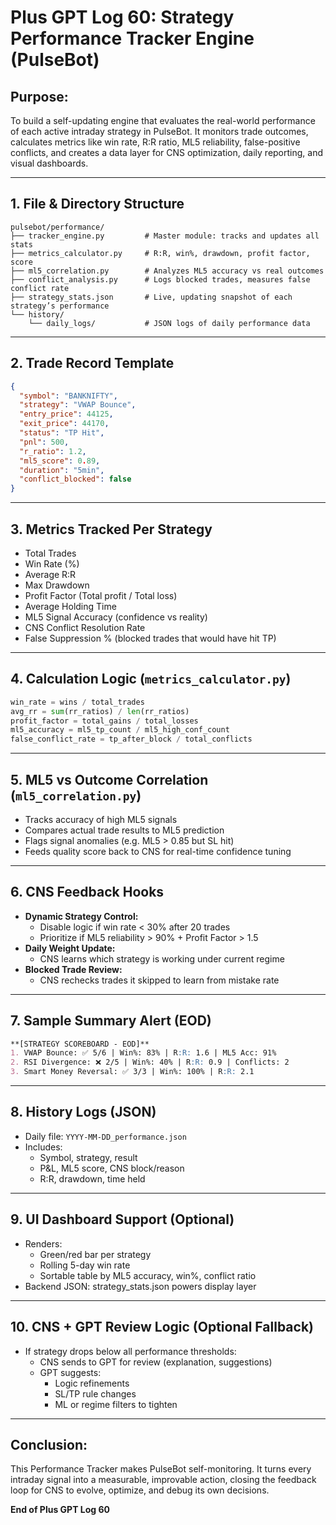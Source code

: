 # Plus GPT Log 60: Strategy Performance Tracker Engine (PulseBot)

## Purpose:
To build a self-updating engine that evaluates the real-world performance of each active intraday strategy in PulseBot. It monitors trade outcomes, calculates metrics like win rate, R:R ratio, ML5 reliability, false-positive conflicts, and creates a data layer for CNS optimization, daily reporting, and visual dashboards.

---

## 1. File & Directory Structure
```
pulsebot/performance/
├── tracker_engine.py         # Master module: tracks and updates all stats
├── metrics_calculator.py     # R:R, win%, drawdown, profit factor, score
├── ml5_correlation.py        # Analyzes ML5 accuracy vs real outcomes
├── conflict_analysis.py      # Logs blocked trades, measures false conflict rate
├── strategy_stats.json       # Live, updating snapshot of each strategy’s performance
└── history/
    └── daily_logs/           # JSON logs of daily performance data
```

---

## 2. Trade Record Template
```json
{
  "symbol": "BANKNIFTY",
  "strategy": "VWAP Bounce",
  "entry_price": 44125,
  "exit_price": 44170,
  "status": "TP Hit",
  "pnl": 500,
  "r_ratio": 1.2,
  "ml5_score": 0.89,
  "duration": "5min",
  "conflict_blocked": false
}
```

---

## 3. Metrics Tracked Per Strategy
- Total Trades
- Win Rate (%)
- Average R:R
- Max Drawdown
- Profit Factor (Total profit / Total loss)
- Average Holding Time
- ML5 Signal Accuracy (confidence vs reality)
- CNS Conflict Resolution Rate
- False Suppression % (blocked trades that would have hit TP)

---

## 4. Calculation Logic (`metrics_calculator.py`)
```python
win_rate = wins / total_trades
avg_rr = sum(rr_ratios) / len(rr_ratios)
profit_factor = total_gains / total_losses
ml5_accuracy = ml5_tp_count / ml5_high_conf_count
false_conflict_rate = tp_after_block / total_conflicts
```

---

## 5. ML5 vs Outcome Correlation (`ml5_correlation.py`)
- Tracks accuracy of high ML5 signals
- Compares actual trade results to ML5 prediction
- Flags signal anomalies (e.g. ML5 > 0.85 but SL hit)
- Feeds quality score back to CNS for real-time confidence tuning

---

## 6. CNS Feedback Hooks
- **Dynamic Strategy Control:**
  - Disable logic if win rate < 30% after 20 trades
  - Prioritize if ML5 reliability > 90% + Profit Factor > 1.5
- **Daily Weight Update:**
  - CNS learns which strategy is working under current regime
- **Blocked Trade Review:**
  - CNS rechecks trades it skipped to learn from mistake rate

---

## 7. Sample Summary Alert (EOD)
```markdown
**[STRATEGY SCOREBOARD - EOD]**
1. VWAP Bounce: ✅ 5/6 | Win%: 83% | R:R: 1.6 | ML5 Acc: 91%
2. RSI Divergence: ❌ 2/5 | Win%: 40% | R:R: 0.9 | Conflicts: 2
3. Smart Money Reversal: ✅ 3/3 | Win%: 100% | R:R: 2.1
```

---

## 8. History Logs (JSON)
- Daily file: `YYYY-MM-DD_performance.json`
- Includes:
  - Symbol, strategy, result
  - P&L, ML5 score, CNS block/reason
  - R:R, drawdown, time held

---

## 9. UI Dashboard Support (Optional)
- Renders:
  - Green/red bar per strategy
  - Rolling 5-day win rate
  - Sortable table by ML5 accuracy, win%, conflict ratio
- Backend JSON: strategy_stats.json powers display layer

---

## 10. CNS + GPT Review Logic (Optional Fallback)
- If strategy drops below all performance thresholds:
  - CNS sends to GPT for review (explanation, suggestions)
  - GPT suggests:
    - Logic refinements
    - SL/TP rule changes
    - ML or regime filters to tighten

---

## Conclusion:
This Performance Tracker makes PulseBot self-monitoring. It turns every intraday signal into a measurable, improvable action, closing the feedback loop for CNS to evolve, optimize, and debug its own decisions.

**End of Plus GPT Log 60**